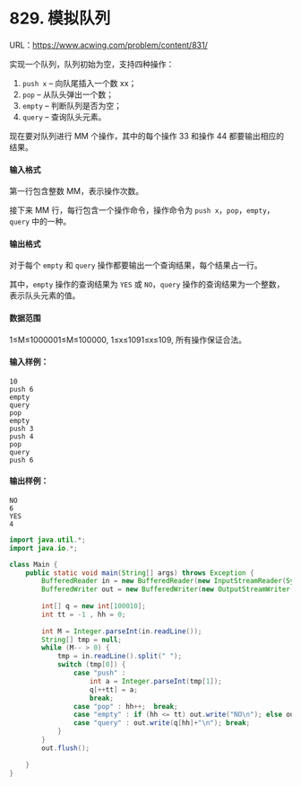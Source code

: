 #  829. 模拟队列

URL：https://www.acwing.com/problem/content/831/

实现一个队列，队列初始为空，支持四种操作：

1. `push x` – 向队尾插入一个数 xx；
2. `pop` – 从队头弹出一个数；
3. `empty` – 判断队列是否为空；
4. `query` – 查询队头元素。

现在要对队列进行 MM 个操作，其中的每个操作 33 和操作 44 都要输出相应的结果。

#### 输入格式

第一行包含整数 MM，表示操作次数。

接下来 MM 行，每行包含一个操作命令，操作命令为 `push x`，`pop`，`empty`，`query` 中的一种。

#### 输出格式

对于每个 `empty` 和 `query` 操作都要输出一个查询结果，每个结果占一行。

其中，`empty` 操作的查询结果为 `YES` 或 `NO`，`query` 操作的查询结果为一个整数，表示队头元素的值。

#### 数据范围

1≤M≤1000001≤M≤100000,
1≤x≤1091≤x≤109,
所有操作保证合法。

#### 输入样例：

```
10
push 6
empty
query
pop
empty
push 3
push 4
pop
query
push 6
```

#### 输出样例：

```
NO
6
YES
4
```



```java
import java.util.*;
import java.io.*;

class Main {
    public static void main(String[] args) throws Exception {
        BufferedReader in = new BufferedReader(new InputStreamReader(System.in));
        BufferedWriter out = new BufferedWriter(new OutputStreamWriter(System.out));
        
        int[] q = new int[100010];
        int tt = -1 , hh = 0;
        
        int M = Integer.parseInt(in.readLine());
        String[] tmp = null;
        while (M-- > 0) {
            tmp = in.readLine().split(" ");
            switch (tmp[0]) {
                case "push" : 
                    int a = Integer.parseInt(tmp[1]);
                    q[++tt] = a;
                    break;
                case "pop" : hh++;  break;
                case "empty" : if (hh <= tt) out.write("NO\n"); else out.write("YES\n");  break;
                case "query" : out.write(q[hh]+"\n"); break;
            }
        }
        out.flush();
        
    }
}
```

